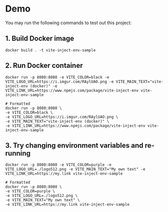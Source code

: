 # Demo

You may run the following commands to test out this project:

## 1. Build Docker image

```
docker build . -t vite-inject-env-sample
```

## 2. Run Docker container

```
docker run -p 8080:8080 -e VITE_COLOR=black -e VITE_LOGO_URL=https://i.imgur.com/RAylUAO.png -e VITE_MAIN_TEXT="vite-inject-env (docker)" -e VITE_LINK_URL=https://www.npmjs.com/package/vite-inject-env vite-inject-env-sample

# Formatted
docker run -p 8080:8080 \
-e VITE_COLOR=black \
-e VITE_LOGO_URL=https://i.imgur.com/RAylUAO.png \
-e VITE_MAIN_TEXT="vite-inject-env (docker)" \
-e VITE_LINK_URL=https://www.npmjs.com/package/vite-inject-env vite-inject-env-sample
```

## 3. Try changing environment variables and re-running

```
docker run -p 8080:8080 -e VITE_COLOR=purple -e VITE_LOGO_URL=./logo512.png -e VITE_MAIN_TEXT="My own text" -e VITE_LINK_URL=https://my.link vite-inject-env-sample

# Formatted
docker run -p 8080:8080 \
-e VITE_COLOR=purple \
-e VITE_LOGO_URL=./logo512.png \
-e VITE_MAIN_TEXT="My own text" \
-e VITE_LINK_URL=https://my.link vite-inject-env-sample
```

